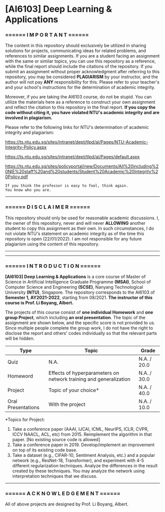 # [AI6103] Deep Learning & Applications

### **====== I M P O R T A N T ======**

The content in this repository should exclusively be utilized in sharing solutions for projects, communicating ideas for related problems, and references to similar assignments. If you are a student facing an assignment with the same or similar topics, you can use this repository as a reference, while the final report should include the citations of the repository. If you submit an assignment without proper acknowledgment after referring to this repository, you may be considered **PLAGIARISM** by your instructor, and the author will not pay **ANY** responsibility for this. Please refer to your teacher's and your school's instructions for the determination of academic integrity.

Moreover, if you are taking the AI6103 course, do not be stupid. You can utilize the materials here as a reference to construct your own assignment and reflect the citation to this repository in the final report. **If you copy the code without citing it, you have violated NTU's academic integrity and are involved in plagiarism.**

Please refer to the following links for NTU's determination of academic integrity and plagiarism:

https://ts.ntu.edu.sg/sites/intranet/dept/tlpd/ai/Pages/NTU-Academic-Integrity-Policy.aspx

https://ts.ntu.edu.sg/sites/intranet/dept/tlpd/ai/Pages/default.aspx

https://ts.ntu.edu.sg/sites/policyportal/new/Documents/All%20including%20NIE%20staff%20and%20students/Student%20Academic%20Integrity%20Policy.pdf

    If you think the professor is easy to fool, think again.
    You know who you are.

---

### **====== D I S C L A I M E R ======**

This repository should only be used for reasonable academic discussions. I, the owner of this repository, never and will never **ALLOWING** another student to copy this assignment as their own. In such circumstances, I do not violate NTU's statement on academic integrity as of the time this repository is open (22/01/2022). I am not responsible for any future plagiarism using the content of this repository.

---
---

### **====== I N T R O D U C T I O N ======**

**[AI6103] Deep Learning & Applications** is a core course of Master of Science in Artificial Intelligence Graduate Programme **(MSAI)**, School of Computer Science and Engineering **(SCSE)**, Nanyang Technological University **(NTU)**, Singapore. The repository corresponds to the AI6103 of **Semester 1, AY2021-2022**, starting from 08/2021. **The instructor of this course is Prof. Li Boyang, Albert.**

The projects of this course consist of **one individual Homework** and **one group Project**, which including **an oral presentation**. The topic of the assignment are shown below, and the specific score is not provided to us. Since multiple people complete the group work, I do not have the right to disclose the report and others' codes individually so that the relevant parts will be hidden.

Type | Topic | Grade
------------ | ------------- | -------
Quiz | N.A. | N.A. / 20.0
Homeword |  Effects of hyperparameters on network training and generalization | N.A. / 30.0
Project | Topic of your choice* | N.A. / 40.0
Oral Presentations | With the project | N.A. / 10.0

*Topics for Project:

1. Take a conference paper (AAAI, IJCAI, ICML, NeurIPS, ICLR, CVPR, ICCV NAACL, ACL, etc) from 2015. Reimplement the algorithm in that paper. [No existing source code is allowed]
2. Take a conference paper in 2019. Develop/implement an improvement on top of 
its existing code base.
3. Take a dataset (e.g., CIFAR-10, Sentiment Analysis, etc.) and a popular network 
(e.g., ResNet-18, Transformer), and experiment with 4-5 different regularization 
techniques. Analyze the differences in the result created by these techniques. 
You may analyze the network using interpretation techniques that we discuss.

---

### **====== A C K N O W L E D G E M E N T ======**

All of above projects are designed by Prof. Li Boyang, Albert.
